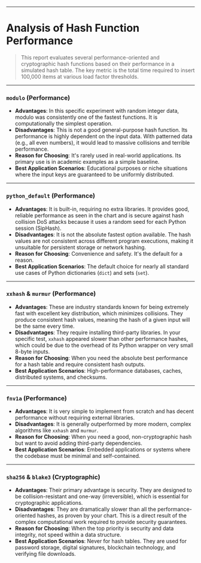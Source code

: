 ***

# Analysis of Hash Function Performance

> This report evaluates several performance-oriented and cryptographic hash functions based on their performance in a simulated hash table. The key metric is the total time required to insert 100,000 items at various load factor thresholds.

---

### `modulo` (Performance)

* **Advantages**: In this specific experiment with random integer data, modulo was consistently one of the fastest functions. It is computationally the simplest operation.
* **Disadvantages**: This is not a good general-purpose hash function. Its performance is highly dependent on the input data. With patterned data (e.g., all even numbers), it would lead to massive collisions and terrible performance.
* **Reason for Choosing**: It's rarely used in real-world applications. Its primary use is in academic examples as a simple baseline.
* **Best Application Scenarios**: Educational purposes or niche situations where the input keys are guaranteed to be uniformly distributed.

---

### `python_default` (Performance)

* **Advantages**: It is built-in, requiring no extra libraries. It provides good, reliable performance as seen in the chart and is secure against hash collision DoS attacks because it uses a random seed for each Python session (SipHash).
* **Disadvantages**: It is not the absolute fastest option available. The hash values are not consistent across different program executions, making it unsuitable for persistent storage or network hashing.
* **Reason for Choosing**: Convenience and safety. It's the default for a reason.
* **Best Application Scenarios**: The default choice for nearly all standard use cases of Python dictionaries (`dict`) and sets (`set`).

---

### `xxhash` & `murmur` (Performance)

* **Advantages**: These are industry standards known for being extremely fast with excellent key distribution, which minimizes collisions. They produce consistent hash values, meaning the hash of a given input will be the same every time.
* **Disadvantages**: They require installing third-party libraries. In your specific test, `xxhash` appeared slower than other performance hashes, which could be due to the overhead of its Python wrapper on very small 8-byte inputs.
* **Reason for Choosing**: When you need the absolute best performance for a hash table and require consistent hash outputs.
* **Best Application Scenarios**: High-performance databases, caches, distributed systems, and checksums.

---

### `fnv1a` (Performance)

* **Advantages**: It is very simple to implement from scratch and has decent performance without requiring external libraries.
* **Disadvantages**: It is generally outperformed by more modern, complex algorithms like `xxhash` and `murmur`.
* **Reason for Choosing**: When you need a good, non-cryptographic hash but want to avoid adding third-party dependencies.
* **Best Application Scenarios**: Embedded applications or systems where the codebase must be minimal and self-contained.

---

### `sha256` & `blake3` (Cryptographic)

* **Advantages**: Their primary advantage is security. They are designed to be collision-resistant and one-way (irreversible), which is essential for cryptographic applications.
* **Disadvantages**: They are dramatically slower than all the performance-oriented hashes, as proven by your chart. This is a direct result of the complex computational work required to provide security guarantees.
* **Reason for Choosing**: When the top priority is security and data integrity, not speed within a data structure.
* **Best Application Scenarios**: Never for hash tables. They are used for password storage, digital signatures, blockchain technology, and verifying file downloads.
